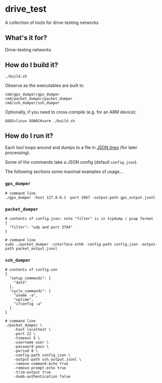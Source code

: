 # drive_test
A collection of tools for drive-testing networks

## What's it for?
Drive-testing networks

## How do I build it?

    ./build.sh
    
Observe as the executables are built to

    cmd/gps_dumper/gps_dumper
    cmd/packet_dumper/packet_dumper
    cmd/ssh_dumper/ssh_dumper
    
Optionally, if you need to cross-compile (e.g. for an ARM device):

    GOOS=linux GOARCH=arm ./build.sh

## How do I run it?

Each tool loops around and dumps to a file in [JSON lines](http://jsonlines.org/) (for later processing).

Some of the commands take a JSON config (default `config.json`).

The following sections some maximal examples of usage...

### `gps_dumper`

    # command line
    ./gps_dumper -host 127.0.0.1 -port 2947 -output-path gps_output.jsonl

### `packet_dumper`

    # contents of config.json; note "filter" is in tcpdump / pcap format
    {
      "filter": "udp and port 3784"
    }
    
    # command line
    sudo ./packet_dumper -interface eth0 -config-path config.json -output-path packet_output.jsonl

### `ssh_dumper`

    # contents of config.son
    {
      "setup_commands": [
        "date"
      ],
      "cycle_commands": [
        "uname -a",
        "uptime",
        "ifconfig -a"
      ]
    }

    # command line
    ./packet_dumper \
        -host localhost \
        -port 22 \
        -timeout 5 \
        -username user \
        -password pass \
        -period 8 \
        -config-path config.json \ 
        -output-path ssh_output.jsonl \
        -remove-command-echo true
        -remove-prompt-echo true
        -trim-output true
        -dumb-authentication false  
